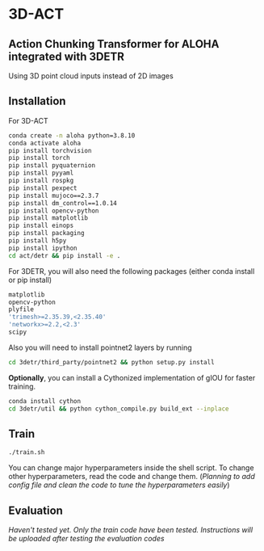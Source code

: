 # 3D-ACT

## Action Chunking Transformer for ALOHA integrated with 3DETR
Using 3D point cloud inputs instead of 2D images

## Installation
For 3D-ACT

```bash
conda create -n aloha python=3.8.10
conda activate aloha
pip install torchvision
pip install torch
pip install pyquaternion
pip install pyyaml
pip install rospkg
pip install pexpect
pip install mujoco==2.3.7
pip install dm_control==1.0.14
pip install opencv-python
pip install matplotlib
pip install einops
pip install packaging
pip install h5py
pip install ipython
cd act/detr && pip install -e .
```

For 3DETR, you will also need the following packages (either conda install or pip install)

```bash
matplotlib
opencv-python
plyfile
'trimesh>=2.35.39,<2.35.40'
'networkx>=2.2,<2.3'
scipy
```

Also you will need to install pointnet2 layers by running

```bash
cd 3detr/third_party/pointnet2 && python setup.py install
```

**Optionally**, you can install a Cythonized implementation of gIOU for faster training.

```bash
conda install cython
cd 3detr/util && python cython_compile.py build_ext --inplace
```

## Train

```bash
./train.sh
```

You can change major hyperparameters inside the shell script. To change other hyperparameters, read the code and change them.
(*Planning to add config file and clean the code to tune the hyperparameters easily*)

## Evaluation
*Haven't tested yet. Only the train code have been tested. Instructions will be uploaded after testing the evaluation codes*